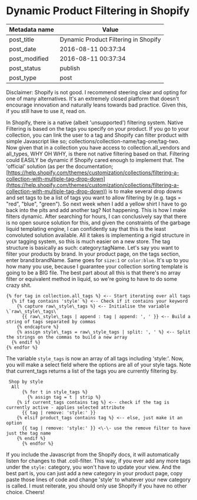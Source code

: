 # Dynamic Product Filtering in Shopify

| Metadata name | Value                                |
| ------------- | ------------------------------------ |
| post_title    | Dynamic Product Filtering in Shopify |
| post_date     | 2016-08-11 00:37:34                  |
| post_modified | 2016-08-11 00:37:34                  |
| post_status   | publish                              |
| post_type     | post                                 |

Disclaimer: Shopify is not good. I recommend steering clear and opting for one of many alternatives. It's an extremely closed platform that doesn't encourage innovation and naturally leans towards bad practice. Given this, if you still have to use it, read on.

In Shopify, there is a native (albeit 'unsupported') filtering system. Native Filtering is based on the tags you specify on your product. If you go to your collection, you can link the user to a tag and Shopify can filter product with simple Javascript like so; collections/collection-name/tag-one/tag-two. Now given that in a collection you have access to collection.all_vendors and all_types, WHY OH WHY, is there not native filtering based on that. Filtering could EASILY be dynamic if Shopify cared enough to implement that. The 'official' solution (as per the documentation; [https://help.shopify.com/themes/customization/collections/filtering-a-collection-with-multiple-tag-drop-down](https://help.shopify.com/themes/customization/collections/filtering-a-collection-with-multiple-tag-drop-down)) is to make several drop downs and set tags to be a list of tags you want to allow filtering by (e.g. tags = "red", "blue", "green"). So next week when I add a yellow shirt I have to go back into the pits and add another tag? Not happening. This is how I make filters dynamic. After searching for hours, I can conclusively say that there is no open source solution for this, and given the constraints of the garbage liquid templating engine, I can confidently say that this is the least convoluted solution available. All it takes is implementing a rigid structure in your tagging system, so this is much easier on a new store. The tag structure is basically as such: category:tagName. Let's say you want to filter your products by brand. In your product page, on the tags section, enter brand:brandName. Same goes for `size:1` or `color:blue`. It's up to you how many you use, because I guarantee your collection sorting template is going to be a BIG file. The best part about all this is that there's no array filter or equivalent method in liquid, so we're going to have to do some crazy shit.

```
{% for tag in collection.all_tags %} <-- Start iterating over all tags
  {% if tag contains 'style' %} <-- Check if it contains your keyword
    {% capture raw\_style\_tags %} <-- Initialise the variable \`raw\_style\_tags\`
      {{ raw\_style\_tags | append : tag | append: ', ' }} <-- Build a string of tags separated by commas
    {% endcapture %}
    {% assign style\_tags = raw\_style_tags | split: ', ' %} <-- Split the strings on the commas to build a new array
  {% endif %}
{% endfor %}
```

The variable `style_tags` is now an array of all tags including 'style:'. Now, you will make a select field where the options are all of your style tags. Note that current_tags returns a list of the tags you are currently filtering by.

```
 Shop by style
  All
      {% for t in style_tags %}
        {% assign tag = t | strip %}
    {% if current_tags contains tag %} <-- check if the tag is currently active - applies selected attribute
      {{ tag | remove: 'style:' }}
    {% elsif product_tags contains tag %} <-- else, just make it an option
      {{ tag | remove: 'style:' }} <\-\- use the remove filter to have just the tag name
    {% endif %}
      {% endfor %}
```

If you include the Javascript from the Shopify docs, it will automatically
listen for changes to that .coll-filter. This way, if you ever add any more
tags under the `style:` category, you won't have to update your view. And the
best part is, you can just add a new category in your product page, copy paste
those lines of code and change 'style' to whatever your new category is called.
I must reiterate, you should only use Shopify if you have no other choice. Cheers!
